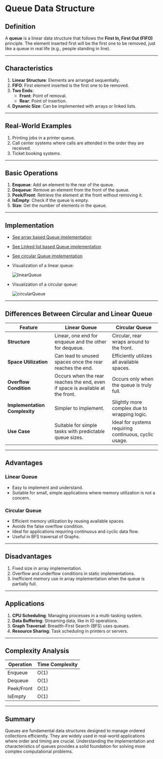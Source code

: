 # Queue Data Structure

## Definition
A **queue** is a linear data structure that follows the **First In, First Out (FIFO)** principle. The element inserted first will be the first one to be removed, just like a queue in real life (e.g., people standing in line).

---

## Characteristics
1. **Linear Structure**: Elements are arranged sequentially.
2. **FIFO**: First element inserted is the first one to be removed.
3. **Two Ends**:
   - **Front**: Point of removal.
   - **Rear**: Point of insertion.
4. **Dynamic Size**: Can be implemented with arrays or linked lists.

---

## Real-World Examples
1. Printing jobs in a printer queue.
2. Call center systems where calls are attended in the order they are received.
3. Ticket booking systems.

---

## Basic Operations
1. **Enqueue**: Add an element to the rear of the queue.
2. **Dequeue**: Remove an element from the front of the queue.
3. **Peek/Front**: Retrieve the element at the front without removing it.
4. **IsEmpty**: Check if the queue is empty.
5. **Size**: Get the number of elements in the queue.

---

## Implementation
- [See array based Queue implementation](./linearQueue.c)
- [See Linked list based Queue implementation](./Queue(dynamic).c)
- [See circular Queue implementation](./circularQueue.c)
- Visualization of a linear queue:

  ![linearQueue](https://virtual-labs.github.io/exp-bfs-iiith/images/circular%20queue.gif)

- Visualization of a circular queue:

  ![circularQueue](https://velog.velcdn.com/images/llama/post/02da1f3c-fc3b-41d5-bc74-7c37da489b66/ezgif.com-gif-maker%20(5).gif)
  
---

## Differences Between Circular and Linear Queue
| Feature            | Linear Queue                    | Circular Queue                     |
|--------------------|----------------------------------|-------------------------------------|
| **Structure**      | Linear, one end for enqueue and the other for dequeue. | Circular, rear wraps around to the front. |
| **Space Utilization** | Can lead to unused spaces once the rear reaches the end. | Efficiently utilizes all available spaces. |
| **Overflow Condition** | Occurs when the rear reaches the end, even if space is available at the front. | Occurs only when the queue is truly full. |
| **Implementation Complexity** | Simpler to implement.                    | Slightly more complex due to wrapping logic. |
| **Use Case**       | Suitable for simple tasks with predictable queue sizes. | Ideal for systems requiring continuous, cyclic usage. |

---

## Advantages
### Linear Queue
- Easy to implement and understand.
- Suitable for small, simple applications where memory utilization is not a concern.

### Circular Queue
- Efficient memory utilization by reusing available spaces.
- Avoids the false overflow condition.
- Ideal for applications requiring continuous and cyclic data flow.
- Useful in BFS traversal of Graphs.

---

## Disadvantages
1. Fixed size in array implementation.
2. Overflow and underflow conditions in static implementations.
3. Inefficient memory use in array implementation when the queue is partially full.

---

## Applications
1. **CPU Scheduling**: Managing processes in a multi-tasking system.
2. **Data Buffering**: Streaming data, like in IO operations.
3. **Graph Traversal**: Breadth-First Search (BFS) uses queues.
4. **Resource Sharing**: Task scheduling in printers or servers.

---

## Complexity Analysis
| Operation   | Time Complexity |
|-------------|-----------------|
| Enqueue     | O(1)            |
| Dequeue     | O(1)            |
| Peek/Front  | O(1)            |
| IsEmpty     | O(1)            |

---

## Summary
Queues are fundamental data structures designed to manage ordered collections efficiently. They are widely used in real-world applications where order and timing are crucial. Understanding the implementation and characteristics of queues provides a solid foundation for solving more complex computational problems.

